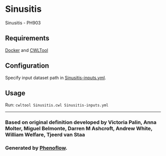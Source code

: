 # Sinusitis

Sinusitis - PH903

## Requirements

[Docker](https://docs.docker.com/install/) and [CWLTool](https://github.com/common-workflow-language/cwltool#install)

## Configuration

Specify input dataset path in [Sinusitis-inputs.yml](Sinusitis-inputs.yml).

## Usage

Run: `cwltool Sinusitis.cwl Sinusitis-inputs.yml`

***

### Based on original definition developed by Victoria Palin, Anna Molter, Miguel Belmonte, Darren M Ashcroft, Andrew White, William Welfare, Tjeerd van Staa
### Generated by [Phenoflow](https://kclhi.org/phenoflow).
